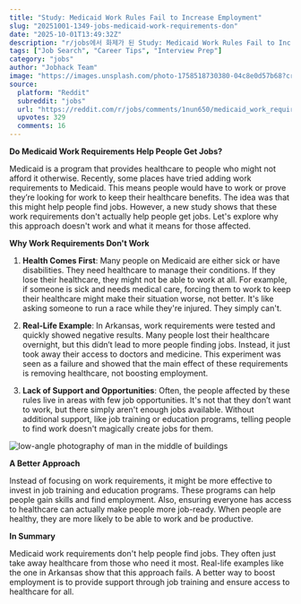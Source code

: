 ```yaml
---
title: "Study: Medicaid Work Rules Fail to Increase Employment"
slug: "20251001-1349-jobs-medicaid-work-requirements-don"
date: "2025-10-01T13:49:32Z"
description: "r/jobs에서 화제가 된 Study: Medicaid Work Rules Fail to Increase Employment에 대한 깊이 있는 분석과 인사이트"
tags: ["Job Search", "Career Tips", "Interview Prep"]
category: "jobs"
author: "Jobhack Team"
image: "https://images.unsplash.com/photo-1758518730380-04c8e0d57b68?crop=entropy&cs=tinysrgb&fit=max&fm=jpg&ixid=M3w3OTU0NDF8MHwxfHNlYXJjaHw0Mnx8am9iJTIwc2VhcmNofGVufDF8MHx8fDE3NTkzMjY1NTh8MA&ixlib=rb-4.1.0&q=80&w=1080"
source:
  platform: "Reddit"
  subreddit: "jobs"
  url: "https://reddit.com/r/jobs/comments/1nun650/medicaid_work_requirements_dont_boost_employment/"
  upvotes: 329
  comments: 16
---
```


**Do Medicaid Work Requirements Help People Get Jobs?**

Medicaid is a program that provides healthcare to people who might not afford it otherwise. Recently, some places have tried adding work requirements to Medicaid. This means people would have to work or prove they’re looking for work to keep their healthcare benefits. The idea was that this might help people find jobs. However, a new study shows that these work requirements don't actually help people get jobs. Let's explore why this approach doesn't work and what it means for those affected.

**Why Work Requirements Don't Work**

1. **Health Comes First**: Many people on Medicaid are either sick or have disabilities. They need healthcare to manage their conditions. If they lose their healthcare, they might not be able to work at all. For example, if someone is sick and needs medical care, forcing them to work to keep their healthcare might make their situation worse, not better. It's like asking someone to run a race while they're injured. They simply can't.

2. **Real-Life Example**: In Arkansas, work requirements were tested and quickly showed negative results. Many people lost their healthcare overnight, but this didn’t lead to more people finding jobs. Instead, it just took away their access to doctors and medicine. This experiment was seen as a failure and showed that the main effect of these requirements is removing healthcare, not boosting employment.

3. **Lack of Support and Opportunities**: Often, the people affected by these rules live in areas with few job opportunities. It's not that they don’t want to work, but there simply aren't enough jobs available. Without additional support, like job training or education programs, telling people to find work doesn't magically create jobs for them.

![low-angle photography of man in the middle of buildings](https://images.unsplash.com/photo-1523287562758-66c7fc58967f?crop=entropy&cs=tinysrgb&fit=max&fm=jpg&ixid=M3w3OTU0NDF8MHwxfHNlYXJjaHw5fHxjYXJlZXJ8ZW58MXwwfHx8MTc1OTMyNjU1OXww&ixlib=rb-4.1.0&q=80&w=1080)

**A Better Approach**

Instead of focusing on work requirements, it might be more effective to invest in job training and education programs. These programs can help people gain skills and find employment. Also, ensuring everyone has access to healthcare can actually make people more job-ready. When people are healthy, they are more likely to be able to work and be productive.

**In Summary**

Medicaid work requirements don't help people find jobs. They often just take away healthcare from those who need it most. Real-life examples like the one in Arkansas show that this approach fails. A better way to boost employment is to provide support through job training and ensure access to healthcare for all.
